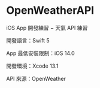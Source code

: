 # OpenWeatherAPI

iOS App 開發練習 − 天氣 API 練習

開發語言：Swift 5

App 最低安裝限制：iOS 14.0

開發環境：Xcode 13.1

API 來源：OpenWeather 
